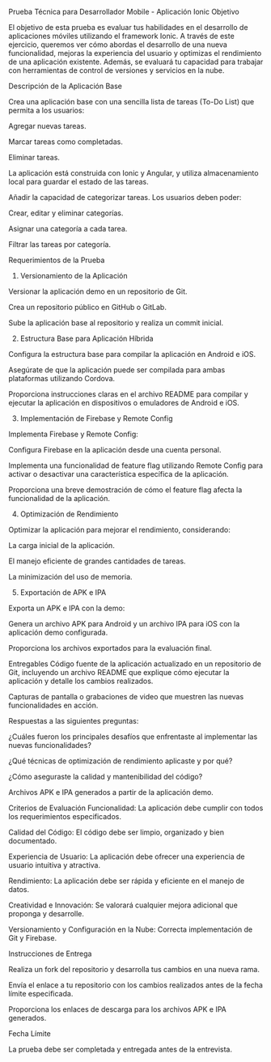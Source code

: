 Prueba Técnica para Desarrollador Mobile - Aplicación Ionic
Objetivo

El objetivo de esta prueba es evaluar tus habilidades en el desarrollo de aplicaciones móviles utilizando el framework Ionic. A través de este ejercicio, queremos ver cómo abordas el desarrollo de una nueva funcionalidad, mejoras la experiencia del usuario y optimizas el rendimiento de una aplicación existente. Además, se evaluará tu capacidad para trabajar con herramientas de control de versiones y servicios en la nube.

Descripción de la Aplicación Base

Crea una aplicación base con una sencilla lista de tareas (To-Do List) que permita a los usuarios:

Agregar nuevas tareas.

Marcar tareas como completadas.

Eliminar tareas.

La aplicación está construida con Ionic y Angular, y utiliza almacenamiento local para guardar el estado de las tareas.

Añadir la capacidad de categorizar tareas. Los usuarios deben poder:

Crear, editar y eliminar categorías.

Asignar una categoría a cada tarea.

Filtrar las tareas por categoría.

Requerimientos de la Prueba
1. Versionamiento de la Aplicación

Versionar la aplicación demo en un repositorio de Git.

Crea un repositorio público en GitHub o GitLab.

Sube la aplicación base al repositorio y realiza un commit inicial.

2. Estructura Base para Aplicación Híbrida

Configura la estructura base para compilar la aplicación en Android e iOS.

Asegúrate de que la aplicación puede ser compilada para ambas plataformas utilizando Cordova.

Proporciona instrucciones claras en el archivo README para compilar y ejecutar la aplicación en dispositivos o emuladores de Android e iOS.

3. Implementación de Firebase y Remote Config

Implementa Firebase y Remote Config:

Configura Firebase en la aplicación desde una cuenta personal.

Implementa una funcionalidad de feature flag utilizando Remote Config para activar o desactivar una característica específica de la aplicación.

Proporciona una breve demostración de cómo el feature flag afecta la funcionalidad de la aplicación.

4. Optimización de Rendimiento

Optimizar la aplicación para mejorar el rendimiento, considerando:

La carga inicial de la aplicación.

El manejo eficiente de grandes cantidades de tareas.

La minimización del uso de memoria.

5. Exportación de APK e IPA

Exporta un APK e IPA con la demo:

Genera un archivo APK para Android y un archivo IPA para iOS con la aplicación demo configurada.

Proporciona los archivos exportados para la evaluación final.

Entregables
Código fuente de la aplicación actualizado en un repositorio de Git, incluyendo un archivo README que explique cómo ejecutar la aplicación y detalle los cambios realizados.

Capturas de pantalla o grabaciones de video que muestren las nuevas funcionalidades en acción.

Respuestas a las siguientes preguntas:

¿Cuáles fueron los principales desafíos que enfrentaste al implementar las nuevas funcionalidades?

¿Qué técnicas de optimización de rendimiento aplicaste y por qué?

¿Cómo aseguraste la calidad y mantenibilidad del código?

Archivos APK e IPA generados a partir de la aplicación demo.

Criterios de Evaluación
Funcionalidad: La aplicación debe cumplir con todos los requerimientos especificados.

Calidad del Código: El código debe ser limpio, organizado y bien documentado.

Experiencia de Usuario: La aplicación debe ofrecer una experiencia de usuario intuitiva y atractiva.

Rendimiento: La aplicación debe ser rápida y eficiente en el manejo de datos.

Creatividad e Innovación: Se valorará cualquier mejora adicional que proponga y desarrolle.

Versionamiento y Configuración en la Nube: Correcta implementación de Git y Firebase.

Instrucciones de Entrega

Realiza un fork del repositorio y desarrolla tus cambios en una nueva rama.

Envía el enlace a tu repositorio con los cambios realizados antes de la fecha límite especificada.

Proporciona los enlaces de descarga para los archivos APK e IPA generados.

Fecha Límite

La prueba debe ser completada y entregada antes de la entrevista.
